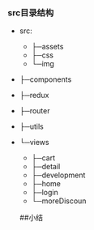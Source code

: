 ### src目录结构 ###
- src:
  - ├─assets
  - ├─css
  - └─img
- ├─components
- ├─redux
- ├─router
- ├─utils
- └─views
  -   ├─cart
  -   ├─detail
  -   ├─development
  -   ├─home
  -   ├─login
  -   └─moreDiscoun

  ##小结
